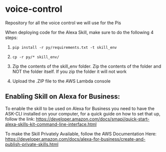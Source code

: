 # voice-control
Repository for all the voice control we will use for the Pis


When deploying code for the Alexa Skill, make sure to do the following 4 steps:

1. ```pip install -r py/requirements.txt -t skill_env```

2. ```cp -r py/* skill_env/```

3. Zip the contents of the skill_env folder. Zip the contents of the folder and NOT the folder itself. If you zip the folder it will not work

4. Upload the .ZIP file to the AWS Lambda console

## Enabling Skill on Alexa for Business:

To enable the skill to be used on Alexa for Business you need to have the ASK-CLI installed on your computer, for a quick guide on how to set that up,
follow the link: https://developer.amazon.com/docs/smapi/quick-start-alexa-skills-kit-command-line-interface.html

To make the Skill Privately Available, follow the AWS Documentation Here:
https://developer.amazon.com/docs/alexa-for-business/create-and-publish-private-skills.html
